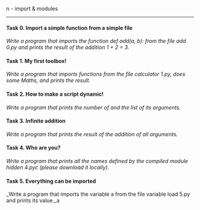 
n - import & modules

---
#### Task 0. Import a simple function from a simple file
_Write a program that imports the function def add(a, b): from the file add 0.py and prints the result of the addition 1 + 2 = 3._
#### Task 1. My first toolbox!
_Write a program that imports functions from the file calculator 1.py, does some Maths, and prints the result._
#### Task 2. How to make a script dynamic!
_Write a program that prints the number of and the list of its arguments._
#### Task 3. Infinite addition
_Write a program that prints the result of the addition of all arguments._
#### Task 4. Who are you?
_Write a program that prints all the names defined by the compiled module hidden 4.pyc (please download it locally)._
#### Task 5. Everything can be imported
_Write a program that imports the variable a from the file variable load 5.py and prints its value._a

